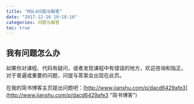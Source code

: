 ```yaml
---
title: "MQL4问题与解答"
date: "2017-12-16 10:10:16"
categories: 问题与解答
toc: true
---
```


## 我有问题怎么办 ## 
如果你对课程、代码有疑问，或者发现课程中有错误的地方，欢迎咨询和指正。
对于普遍或重要的问题，问提与答案会出现在此页。

在我的简书博客主页提出问题吧：[http://www.jianshu.com/p/dacd6429afe3](http://www.jianshu.com/p/dacd6429afe3 "简书博客")
